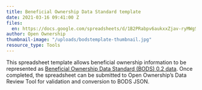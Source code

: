 ```yaml
---
title: Beneficial Ownership Data Standard template
date: 2021-03-16 09:41:00 Z
files:
  en: https://docs.google.com/spreadsheets/d/1B2PRabpv6aukxxZjav-ryMWgSk8jKPbO5_Cnq_yVPmk/edit#gid=353511506
author: Open Ownership
thumbnail-image: "/uploads/bodstemplate-thumbnail.jpg"
resource_type: Tools
---
```


This spreadsheet template allows beneficial ownership information to be represented as [Beneficial Ownership Data Standard (BODS) 0.2 data](http://standard.openownership.org/en/0.2.0/primer/whatisthebods.html). Once completed, the spreadsheet can be submitted to Open Ownership’s Data Review Tool for validation and conversion to BODS JSON.